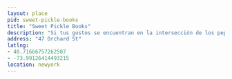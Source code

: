 ```yaml
---
layout: place
pid: sweet-pickle-books
title: "Sweet Pickle Books"
description: "Si tus gustos se encuentran en la intersección de los pepinillos y los libros estás de enhorabuena."
address: "47 Orchard St"
latlng: 
- 40.71666757262507
- -73.99126414493215
location: newyork
---
```

